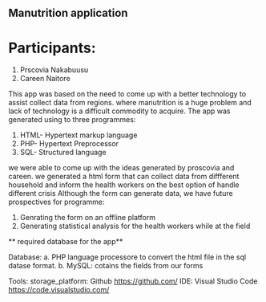 ## Manutrition  application 

# Participants:
1. Prscovia Nakabuusu
2. Careen Naitore

This app was based on the need to come up with a better technology to assist collect data from regions. 
where  manutrition is a huge problem and lack of technology is a difficult commodity to acquire.
The app was generated using to three programmes:
1. HTML- Hypertext markup language
2. PHP-  Hypertext Preprocessor
3. SQL- Structured language

we were able to come up with the ideas generated by proscovia and careen. we generated a html form that can collect 
data from diffferent household and inform the health workers on the best option of handle different crisis
Although the form can generate data, we have future prospectives for programme:
1. Genrating the form on an offline platform 
2. Generating statistical analysis for the health workers while at the field 

** required database for the app**

Database:
a. PHP language processore to convert the html file in the sql datase format.
b. MySQL: cotains the fields from our forms 

Tools:
storage_platform: Github https://github.com/
IDE: Visual Studio Code https://code.visualstudio.com/

